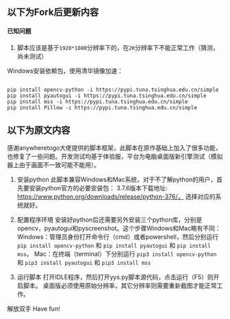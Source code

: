 ## 以下为Fork后更新内容

#### 已知问题

1. 脚本应该是基于`1920*1080`分辨率下的，在`2K`分辨率下不能正常工作（猜测，尚未测试）

Windows安装依赖包，使用清华镜像加速：

```

pip install opencv-python -i https://pypi.tuna.tsinghua.edu.cn/simple
pip install pyautogui -i https://pypi.tuna.tsinghua.edu.cn/simple
pip install mss -i https://pypi.tuna.tsinghua.edu.cn/simple
pip install Pillow -i https://pypi.tuna.tsinghua.edu.cn/simple

```


## 以下为原文内容
感谢anywheretogo大佬提供的脚本框架，此脚本在原作基础上加入了很多功能，也修复了一些问题。开发测试均基于体验服，平台为电脑桌面版新引擎测试（模拟器上由于画面不一致可能不能用）。

1. 安装python
此脚本兼容Windows和Mac系统，对于不了解python的用户，首先要安装python官方的必要安装包：
3.7.6版本下载地址: https://www.python.org/downloads/release/python-376/， 选择对应的系统就好。

2. 配置程序环境
安装好python后还需要另外安装三个python库，分别是opencv，pyautogui和pyscreenshot。这个步骤Windows和Mac略有不同：
Windows：管理员身份打开命令行（cmd）或者powershell，然后分别运行 `pip install opencv-python` 和 `pip install pyautogui` 和 `pip install mss`。
Mac：在终端（terminal）下分别运行 `pip3 install opencv-python` 和 `pip3 install pyautogui` 和 `pip3 install mss`

3. 运行脚本
打开IDLE程序，然后打开yys.py脚本源代码，点击运行（F5）则开启脚本。
桌面版必须使用原始分辨率，其它分辨率则需要重新截图才能正常工作。

解放双手 Have fun!

